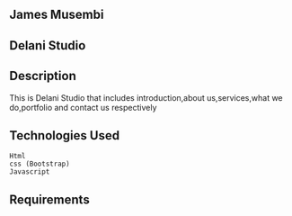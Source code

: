 ## James Musembi
## Delani Studio
## Description
   This is Delani Studio that includes introduction,about us,services,what we do,portfolio and contact us respectively
## Technologies Used
    Html
    css (Bootstrap)
    Javascript
## Requirements